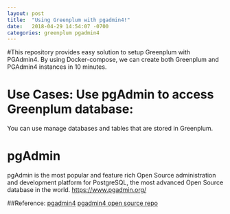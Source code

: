 ```yaml
---
layout: post
title:  "Using Greenplum with pgadmin4!"
date:   2018-04-29 14:54:07 -0700
categories: greenplum pgadmin4
---
```



#This repository provides easy solution to setup Greenplum with PGAdmin4.  By using Docker-compose, we can create both Greenplum and PGAdmin4 instances in 10 minutes.

# Use Cases: Use pgAdmin to access Greenplum database:
You can use manage databases and tables that are stored in Greenplum.

# pgAdmin
pgAdmin is the most popular and feature rich Open Source administration and development platform for PostgreSQL, the most advanced Open Source database in the world.
<https://www.pgadmin.org/>


##Reference:
[pgadmin4](https://www.pgadmin.org/)
[pgadmin4 open source repo](https://github.com/postgres/pgadmin4)



[Greenplum product]: https://pivotal.io/pivotal-greenplum
[Greenplum documentations]: https://https://gpdb.docs.pivotal.io/
[Greenplum - github]: https://github.com/greenplum-db
